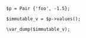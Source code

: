 ```basic-usage.php
$p = Pair {'foo', -1.5};

$immutable_v = $p->values();

\var_dump($immutable_v);
```
